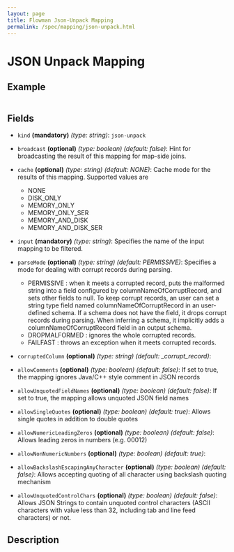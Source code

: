 ```yaml
---
layout: page
title: Flowman Json-Unpack Mapping
permalink: /spec/mapping/json-unpack.html
---
```

# JSON Unpack Mapping

## Example
```
```

## Fields
* `kind` **(mandatory)** *(type: string)*: `json-unpack`

* `broadcast` **(optional)** *(type: boolean)* *(default: false)*: 
Hint for broadcasting the result of this mapping for map-side joins.

* `cache` **(optional)** *(type: string)* *(default: NONE)*:
Cache mode for the results of this mapping. Supported values are
  * NONE
  * DISK_ONLY
  * MEMORY_ONLY
  * MEMORY_ONLY_SER
  * MEMORY_AND_DISK
  * MEMORY_AND_DISK_SER

* `input` **(mandatory)** *(type: string)*:
Specifies the name of the input mapping to be filtered.

* `parseMode` **(optional)** *(type: string)* *(default: PERMISSIVE)*:
Specifies a mode for dealing with corrupt records during parsing.
   * PERMISSIVE : when it meets a corrupted record, puts the malformed string into a field configured by columnNameOfCorruptRecord, and sets other fields to null. To keep corrupt records, an user can set a string type field named columnNameOfCorruptRecord in an user-defined schema. If a schema does not have the field, it drops corrupt records during parsing. When inferring a schema, it implicitly adds a columnNameOfCorruptRecord field in an output schema.
   * DROPMALFORMED : ignores the whole corrupted records.
   * FAILFAST : throws an exception when it meets corrupted records.

* `corruptedColumn` **(optional)** *(type: string)* *(default: _corrupt_record)*:
* `allowComments` **(optional)** *(type: boolean)* *(default: false)*:
If set to true, the mapping ignores Java/C++ style comment in JSON records

* `allowUnquotedFieldNames` **(optional)** *(type: boolean)* *(default: false)*:
If set to true, the mapping allows unquoted JSON field names

* `allowSingleQuotes` **(optional)** *(type: boolean)* *(default: true)*:
Allows single quotes in addition to double quotes

* `allowNumericLeadingZeros` **(optional)** *(type: boolean)* *(default: false)*:
Allows leading zeros in numbers (e.g. 00012)

* `allowNonNumericNumbers` **(optional)** *(type: boolean)* *(default: true)*:

* `allowBackslashEscapingAnyCharacter` **(optional)** *(type: boolean)* *(default: false)*:
Allows accepting quoting of all character using backslash quoting mechanism
 
* `allowUnquotedControlChars` **(optional)** *(type: boolean)* *(default: false)*:
Allows JSON Strings to contain unquoted control characters (ASCII characters with value less
than 32, including tab and line feed characters) or not.


## Description
